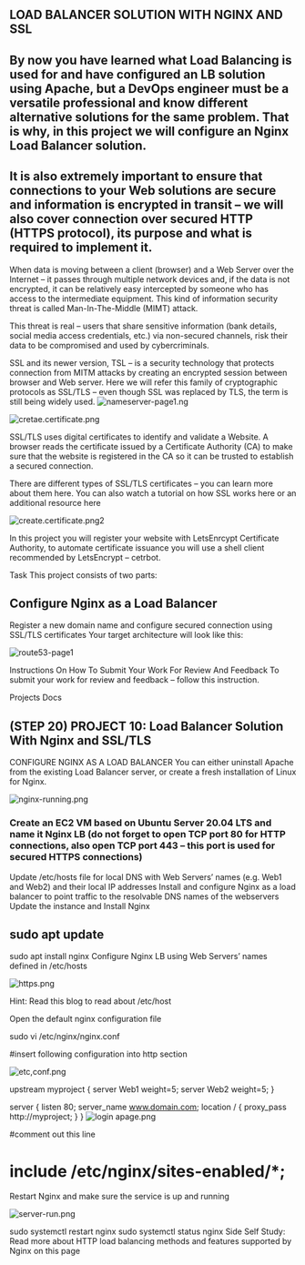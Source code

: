 ## LOAD BALANCER SOLUTION WITH NGINX AND SSL
## By now you have learned what Load Balancing is used for and have configured an LB solution using Apache, but a DevOps engineer must be a versatile professional and know different alternative solutions for the same problem. That is why, in this project we will configure an Nginx Load Balancer solution.

## It is also extremely important to ensure that connections to your Web solutions are secure and information is encrypted in transit – we will also cover connection over secured HTTP (HTTPS protocol), its purpose and what is required to implement it.

When data is moving between a client (browser) and a Web Server over the Internet – it passes through multiple network devices and, if the data is not encrypted, it can be relatively easy intercepted by someone who has access to the intermediate equipment. This kind of information security threat is called Man-In-The-Middle (MIMT) attack.

This threat is real – users that share sensitive information (bank details, social media access credentials, etc.) via non-secured channels, risk their data to be compromised and used by cybercriminals.

SSL and its newer version, TSL – is a security technology that protects connection from MITM attacks by creating an encrypted session between browser and Web server. Here we will refer this family of cryptographic protocols as SSL/TLS – even though SSL was replaced by TLS, the term is still being widely used.
![nameserver-page1.ng](./images/nameserver-page1.png)

![cretae.certificate.png](./images/create.certificate.png)

SSL/TLS uses digital certificates to identify and validate a Website. A browser reads the certificate issued by a Certificate Authority (CA) to make sure that the website is registered in the CA so it can be trusted to establish a secured connection.

There are different types of SSL/TLS certificates – you can learn more about them here. You can also watch a tutorial on how SSL works here or an additional resource here

![create.certificate.png2](./images/create.certificate.png%202.png)

In this project you will register your website with LetsEnrcypt Certificate Authority, to automate certificate issuance you will use a shell client recommended by LetsEncrypt – cetrbot.

Task
This project consists of two parts:

## Configure Nginx as a Load Balancer
Register a new domain name and configure secured connection using SSL/TLS certificates
Your target architecture will look like this:

 ![route53-page1](./images/route53-page1.png)

Instructions On How To Submit Your Work For Review And Feedback
To submit your work for review and feedback – follow this instruction.


Projects
Docs
## (STEP 20) PROJECT 10: Load Balancer Solution With Nginx and SSL/TLS
CONFIGURE NGINX AS A LOAD BALANCER
You can either uninstall Apache from the existing Load Balancer server, or create a fresh installation of Linux for Nginx.


![nginx-running.png](./images/nginx-running.png)

### Create an EC2 VM based on Ubuntu Server 20.04 LTS and name it Nginx LB (do not forget to open TCP port 80 for HTTP connections, also open TCP port 443 – this port is used for secured HTTPS connections)
Update /etc/hosts file for local DNS with Web Servers’ names (e.g. Web1 and Web2) and their local IP addresses
Install and configure Nginx as a load balancer to point traffic to the resolvable DNS names of the webservers
Update the instance and Install Nginx

## sudo apt update
sudo apt install nginx
Configure Nginx LB using Web Servers’ names defined in /etc/hosts


![https.png](./images/https.png)

Hint: Read this blog to read about /etc/host

Open the default nginx configuration file

sudo vi /etc/nginx/nginx.conf

#insert following configuration into http section

![etc,conf.png](./images/etc,conf.png)

 upstream myproject {
    server Web1 weight=5;
    server Web2 weight=5;
  }

server {
    listen 80;
    server_name www.domain.com;
    location / {
      proxy_pass http://myproject;
    }
  }
![login apage.png](./images/login%20page.png)


#comment out this line
#       include /etc/nginx/sites-enabled/*;

Restart Nginx and make sure the service is up and running

![server-run.png](./images/server-run.png)

sudo systemctl restart nginx
sudo systemctl status nginx
Side Self Study: Read more about HTTP load balancing methods and features supported by Nginx on this page
